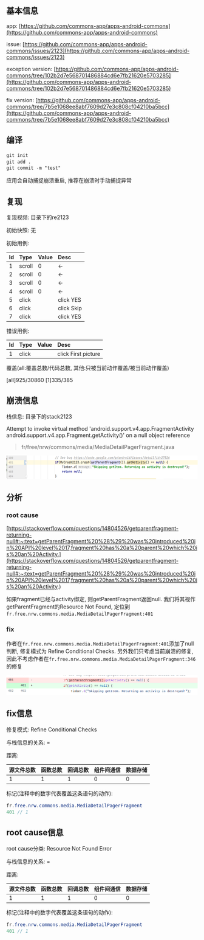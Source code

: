 ## 基本信息

app: [https://github.com/commons-app/apps-android-commons](https://github.com/commons-app/apps-android-commons)

issue: [https://github.com/commons-app/apps-android-commons/issues/2123](https://github.com/commons-app/apps-android-commons/issues/2123)

exception version: [https://github.com/commons-app/apps-android-commons/tree/102b2d7e568701486884cd6e7fb21620e5703285](https://github.com/commons-app/apps-android-commons/tree/102b2d7e568701486884cd6e7fb21620e5703285)

fix version: [https://github.com/commons-app/apps-android-commons/tree/7b5e1068ee8abf7609d27e3c808cf04210ba5bcc](https://github.com/commons-app/apps-android-commons/tree/7b5e1068ee8abf7609d27e3c808cf04210ba5bcc)

## 编译

```xml
git init
git add .
git commit -m "test"
```
应用会自动捕捉崩溃重启, 推荐在崩溃时手动捕捉异常
## 复现

复现视频: 目录下的re2123

初始快照: 无

初始用例:

|Id|Type|Value|Desc|
|:----|:----|:----|:----|
|1|scroll|0|<-|
|2|scroll|0|<-|
|3|scroll|0|<-|
|4|scroll|0|<-|
|5|click|    |click YES|
|6|click|    |click Skip|
|7|click|    |click YES|

错误用例:

|Id|Type|Value|Desc|
|:----|:----|:----|:----|
|1|click|    |click First picture|

覆盖(all:覆盖总数/代码总数, 其他:只被当前动作覆盖/被当前动作覆盖)

[all]925/30860 [1]335/385 

## 崩溃信息

栈信息: 目录下的stack2123

Attempt to invoke virtual method 'android.support.v4.app.FragmentActivity android.support.v4.app.Fragment.getActivity()' on a null object reference

> fr/free/nrw/commons/media/MediaDetailPagerFragment.java

![image-20220311143805437](README.assets/image-20220311143805437.png)

## 分析

### root cause

[https://stackoverflow.com/questions/14804526/getparentfragment-returning-null#:~:text=getParentFragment%20%28%29%20was%20introduced%20in%20API%20level%2017,fragment%20has%20a%20parent%20which%20is%20an%20Activity.](https://stackoverflow.com/questions/14804526/getparentfragment-returning-null#:~:text=getParentFragment%20%28%29%20was%20introduced%20in%20API%20level%2017,fragment%20has%20a%20parent%20which%20is%20an%20Activity.)

如果fragment已经与activity绑定, 则getParentFragment返回null. 我们将其视作getParentFragment的Resource Not Found, 定位到`fr.free.nrw.commons.media.MediaDetailPagerFragment:401`

### fix

作者在`fr.free.nrw.commons.media.MediaDetailPagerFragment:401`添加了null判断, 修复模式为 Refine Conditional Checks. 另外我们只考虑当前崩溃的修复, 因此不考虑作者在`fr.free.nrw.commons.media.MediaDetailPagerFragment:346`的修复

![image-20220407123315250](README.assets/image-20220407123315250.png)

## fix信息

修复模式: Refine Conditional Checks

与栈信息的关系: =

距离:

|源文件总数|函数总数|回调总数|组件间通信|数据存储|
|:----|:----|:----|:----|:----|
|1|1|1|0|0|

标记(注释中的数字代表覆盖这条语句的动作):

```java
fr.free.nrw.commons.media.MediaDetailPagerFragment
401 // 1
```
## root cause信息

root cause分类: Resource Not Found Error

与栈信息的关系: =

距离:

|源文件总数|函数总数|回调总数|组件间通信|数据存储|
|:----|:----|:----|:----|:----|
|1|1|1|0|0|

标记(注释中的数字代表覆盖这条语句的动作):

```java
fr.free.nrw.commons.media.MediaDetailPagerFragment
401 // 1
```
